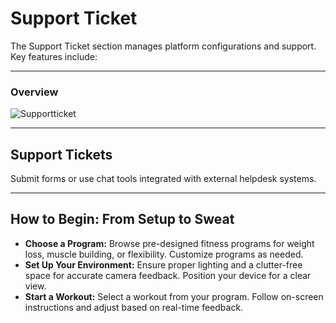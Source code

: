 # Support Ticket

The Support Ticket section manages platform configurations and support. Key features include:

---

### Overview

![Supportticket](/img/Supportticket.png)

---

## Support Tickets

Submit forms or use chat tools integrated with external helpdesk systems.

---

## How to Begin: From Setup to Sweat

- **Choose a Program:** Browse pre-designed fitness programs for weight loss, muscle building, or flexibility. Customize programs as needed.
- **Set Up Your Environment:** Ensure proper lighting and a clutter-free space for accurate camera feedback. Position your device for a clear view.
- **Start a Workout:** Select a workout from your program. Follow on-screen instructions and adjust based on real-time feedback.

